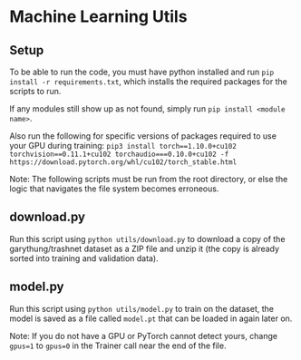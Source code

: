 # Machine Learning Utils

## Setup
To be able to run the code, you must have python installed and run `pip install -r requirements.txt`, which installs the required packages for the scripts to run.

If any modules still show up as not found, simply run `pip install <module name>`.

Also run the following for specific versions of packages required to use your GPU during training:
`pip3 install torch==1.10.0+cu102 torchvision==0.11.1+cu102 torchaudio===0.10.0+cu102 -f https://download.pytorch.org/whl/cu102/torch_stable.html`

Note: The following scripts must be run from the root directory, or else the logic that navigates the file system becomes erroneous.

## download.py
Run this script using `python utils/download.py` to download a copy of the garythung/trashnet dataset as a ZIP file and unzip it (the copy is already sorted into training and validation data).

## model.py
Run this script using `python utils/model.py` to train on the dataset, the model is saved as a file called `model.pt` that can be loaded in again later on.

Note: If you do not have a GPU or PyTorch cannot detect yours, change `gpus=1` to `gpus=0` in the Trainer call near the end of the file.
